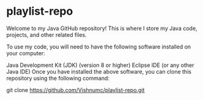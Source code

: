 # playlist-repo

Welcome to my Java GitHub repository! This is where I store my Java code, projects, and other related files.


To use my code, you will need to have the following software installed on your computer:

Java Development Kit (JDK) (version 8 or higher)
Eclipse IDE (or any other Java IDE)
Once you have installed the above software, you can clone this repository using the following command:

git clone https://github.com/Vishnumc/playlist-repo.git

